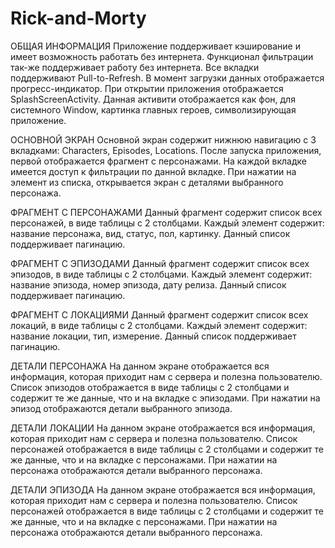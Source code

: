 # Rick-and-Morty

   ОБЩАЯ ИНФОРМАЦИЯ 
Приложение поддерживает кэширование и имеет возможность работать без интернета. 
Функционал фильтрации так-же поддерживает работу без интернета. 
Все вкладки поддерживают Pull-to-Refresh.
В момент загрузки данных отображается прогресс-индикатор.
При открытии приложения отображается SplashScreenActivity. Данная активити отображается как фон, для системного Window, картинка главных героев, символизирующая приложение.
    
   ОСНОВНОЙ ЭКРАН
Основной экран содержит нижнюю навигацию с 3 вкладками: Characters, Episodes, Locations. 
После запуска приложения, первой отображается фрагмент с персонажами.
На каждой вкладке имеется доступ к фильтрации по данной вкладке. 
При нажатии на элемент из списка, открывается экран с деталями выбранного персонажа.
    
   ФРАГМЕНТ С ПЕРСОНАЖАМИ
Данный фрагмент содержит список всех персонажей, в виде таблицы с 2 столбцами. Каждый элемент содержит: название персонажа, вид, статус, пол, картинку. Данный список поддерживает пагинацию. 

   ФРАГМЕНТ С ЭПИЗОДАМИ
Данный фрагмент содержит список всех эпизодов, в виде таблицы с 2 столбцами. Каждый элемент содержит: название эпизода, номер эпизода, дату релиза. Данный список поддерживает пагинацию. 

  ФРАГМЕНТ С ЛОКАЦИЯМИ
Данный фрагмент содержит список всех локаций, в виде таблицы с 2 столбцами. Каждый элемент содержит: название локации, тип, измерение. Данный список поддерживает пагинацию. 

  ДЕТАЛИ ПЕРСОНАЖА
На данном экране отображается вся информация, которая приходит нам с сервера и полезна пользователю.
Список эпизодов отображается в виде таблицы с 2 столбцами и содержит те же данные, что и на вкладке с эпизодами.
При нажатии на эпизод отображаются детали выбранного эпизода. 

   ДЕТАЛИ ЛОКАЦИИ
На данном экране отображается вся информация, которая приходит нам с сервера и полезна пользователю.
Список персонажей отображается в виде таблицы с 2 столбцами и содержит те же данные, что и на вкладке с персонажами.
При нажатии на персонажа отображаются детали выбранного персонажа. 

  ДЕТАЛИ ЭПИЗОДА 
На данном экране отображается вся информация, которая приходит нам с сервера и полезна пользователю.
Список персонажей отображается в виде таблицы с 2 столбцами и содержит те же данные, что и на вкладке с персонажами.
При нажатии на персонажа отображаются детали выбранного персонажа.
